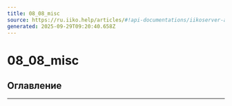 ```yaml
---
title: 08_08_misc
source: https://ru.iiko.help/articles/#!api-documentations/iikoserver-api
generated: 2025-09-29T09:20:40.658Z
---
```


# 08_08_misc

## Оглавление

---

